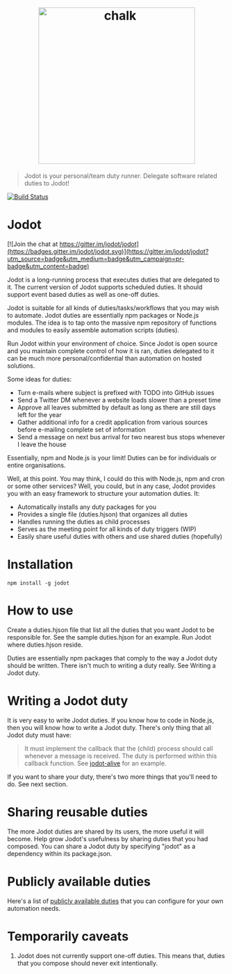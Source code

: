 
<h1 align="center">
	<img width="360" src="https://cdn.rawgit.com/jodot/assets/v1.1/JodotLogoMedium.png" alt="chalk">
</h1>

> Jodot is your personal/team duty runner. Delegate software related duties to Jodot!

[![Build Status](https://travis-ci.org/jodot/jodot.svg?branch=master)](https://travis-ci.org/jodot/jodot)

Jodot
=====

[![Join the chat at https://gitter.im/jodot/jodot](https://badges.gitter.im/jodot/jodot.svg)](https://gitter.im/jodot/jodot?utm_source=badge&utm_medium=badge&utm_campaign=pr-badge&utm_content=badge)

Jodot is a long-running process that executes duties that are delegated to it.
The current version of Jodot supports scheduled duties. It should support event
based duties as well as one-off duties.

Jodot is suitable for all kinds of duties/tasks/workflows that you may wish to
automate. Jodot duties are essentially npm packages or Node.js modules. The idea
is to tap onto the massive npm repository of functions and modules to easily
assemble automation scripts (duties).

Run Jodot within your environment of choice. Since Jodot is open source and you
maintain complete control of how it is ran, duties delegated to it can be much
more personal/confidential than automation on hosted solutions.

Some ideas for duties:

* Turn e-mails where subject is prefixed with TODO into GitHub issues
* Send a Twitter DM whenever a website loads slower than a preset time
* Approve all leaves submitted by default as long as there are still days left
  for the year
* Gather additional info for a credit application from various sources before
  e-mailing complete set of information
* Send a message on next bus arrival for two nearest bus stops whenever I leave
  the house

Essentially, npm and Node.js is your limit! Duties can be for individuals or
entire organisations.

Well, at this point. You may think, I could do this with Node.js, npm and cron
or some other services? Well, you could, but in any case, Jodot provides you
with an easy framework to structure your automation duties. It:

 * Automatically installs any duty packages for you
 * Provides a single file (duties.hjson) that organizes all duties
 * Handles running the duties as child processes
 * Serves as the meeting point for all kinds of duty triggers (WIP)
 * Easily share useful duties with others and use shared duties (hopefully)

Installation
============
```
npm install -g jodot
```

How to use
==========

Create a duties.hjson file that list all the duties that you want Jodot to be
responsible for. See the sample duties.hjson for an example. Run Jodot where
duties.hjson reside.

Duties are essentially npm packages that comply to the way a Jodot duty should
be written. There isn't much to writing a duty really. See Writing a Jodot duty.

Writing a Jodot duty
====================

It is very easy to write Jodot duties. If you know how to code in Node.js, then
you will know how to write a Jodot duty. There's only thing that all Jodot duty
must have:

>It must implement the callback that the (child) process should call whenever
a message is received. The duty is performed within this callback function.
See [jodot-alive] for an example.

If you want to share your duty, there's two more things that you'll need to do.
See next section.

Sharing reusable duties
=======================

The more Jodot duties are shared by its users, the more useful it will become.
Help grow Jodot's usefulness by sharing duties that you had composed. You can
share a Jodot duty by specifying "jodot" as a dependency within its package.json.

Publicly available duties
=========================

Here's a list of [publicly available duties] that you can configure for your
own automation needs.

Temporarily caveats
===================

1. Jodot does not currently support one-off duties. This means that, duties that
 you compose should never exit intentionally.

[jodot-alive]: <https://github.com/jodot/jodot-alive>
[publicly available duties]:https://www.npmjs.com/browse/depended/jodot
